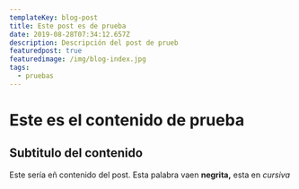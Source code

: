 ```yaml
---
templateKey: blog-post
title: Este post es de prueba
date: 2019-08-28T07:34:12.657Z
description: Descripción del post de prueb
featuredpost: true
featuredimage: /img/blog-index.jpg
tags:
  - pruebas
---
```

# Este es el contenido de prueba

## Subtitulo del contenido



Este sería eñ contenido del post. Esta palabra vaen **negrita,** esta en _cursiva_
